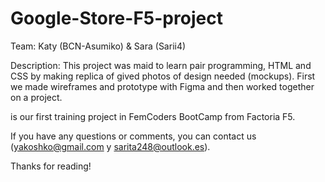 # Google-Store-F5-project

Team: Katy (BCN-Asumiko) & Sara (Sarii4)

Description: This project was maid to learn pair programming, HTML and CSS by
making replica of gived photos of design needed (mockups).
First we made wireframes and prototype with Figma and then worked together on a project.

is our first training project in FemCoders BootCamp from Factoria F5.

If you have any questions or comments, you can contact us (yakoshko@gmail.com y sarita248@outlook.es).

Thanks for reading!
